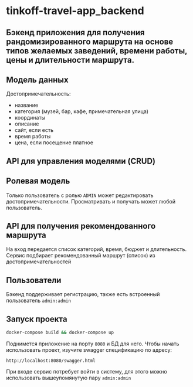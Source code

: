 # tinkoff-travel-app_backend

## Бэкенд приложения для получения рандомизированного маршрута на основе типов желаемых заведений, времени работы, цены и длительности маршрута.

## Модель данных

Достопримечательность:

- название
- категория (музей, бар, кафе, примечательная улица)
- координаты
- описание
- сайт, если есть
- время работы
- цена, если посещение платное

## API для управления моделями (CRUD)

## Ролевая модель

Только пользователь с ролью `ADMIN` может редактировать достопримечательности.
Просматривать и получать может любой пользователь.

## API для получения рекомендованного маршрута

На вход передается список категорий, время, бюджет и длительность.
Сервис подбирает рекомендованный маршрут (список) из достопримечательностей

## Пользователи

Бэкенд поддерживает регистрацию, также есть встроенный пользователь `admin:admin`

## Запуск проекта

```cmd
docker-compose build && docker-compose up
```

Поднимется приложение на порту `8080` и БД для него. Чтобы начать использовать проект, изучите swagger спецификацию по
адресу:

```url
http://localhost:8080/swagger.html
```
При входе сервис потребует войти в систему, для этого можно использовать вышеупомянутую пару `admin:admin`
